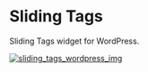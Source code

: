 Sliding Tags
=============

Sliding Tags widget for WordPress.

[![sliding_tags_wordpress_img](http://d13yacurqjgara.cloudfront.net/users/2823/screenshots/240969/tags_dribbble.jpg)](http://drbl.in/bLgb)
